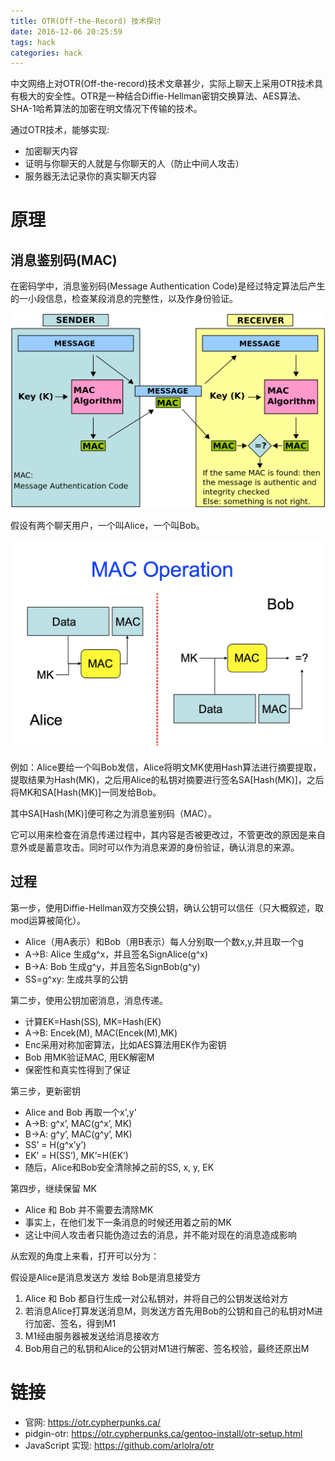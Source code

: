```yaml
---
title: OTR(Off-the-Record) 技术探讨
date: 2016-12-06 20:25:59
tags: hack
categories: hack
---
```


中文网络上对OTR(Off-the-record)技术文章甚少，实际上聊天上采用OTR技术具有极大的安全性。OTR是一种结合Diffie-Hellman密钥交换算法、AES算法、SHA-1哈希算法的加密在明文情况下传输的技术。

<!--more-->

通过OTR技术，能够实现:
- 加密聊天内容
- 证明与你聊天的人就是与你聊天的人（防止中间人攻击）
- 服务器无法记录你的真实聊天内容

# 原理
## 消息鉴别码(MAC)

在密码学中，消息鉴别码(Message Authentication Code)是经过特定算法后产生的一小段信息，检查某段消息的完整性，以及作身份验证。

![](/content/images/otr/1.png)

假设有两个聊天用户，一个叫Alice，一个叫Bob。

![](/content/images/otr/2.jpg)

例如：Alice要给一个叫Bob发信，Alice将明文MK使用Hash算法进行摘要提取，提取结果为Hash(MK)，之后用Alice的私钥对摘要进行签名SA[Hash(MK)]，之后将MK和SA[Hash(MK)]一同发给Bob。

其中SA[Hash(MK)]便可称之为消息鉴别码（MAC）。

它可以用来检查在消息传递过程中，其内容是否被更改过，不管更改的原因是来自意外或是蓄意攻击。同时可以作为消息来源的身份验证，确认消息的来源。

## 过程

第一步，使用Diffie-Hellman双方交换公钥，确认公钥可以信任（只大概叙述，取mod运算被简化）。

- Alice（用A表示）和Bob（用B表示）每人分别取一个数x,y,并且取一个g
- A->B: Alice 生成g^x，并且签名SignAlice(g^x)
- B->A: Bob 生成g^y，并且签名SignBob(g^y)
- SS=g^xy: 生成共享的公钥

第二步，使用公钥加密消息，消息传递。

- 计算EK=Hash(SS), MK=Hash(EK) 
- A->B: Encek(M), MAC(Encek(M),MK)
- Enc采用对称加密算法，比如AES算法用EK作为密钥
- Bob 用MK验证MAC, 用EK解密M
- 保密性和真实性得到了保证

第三步，更新密钥

- Alice and Bob 再取一个x',y'
- A->B: g^x’, MAC(g^x’, MK)
- B->A: g^y’, MAC(g^y’, MK)
- SS’ = H(g^x’y’)
- EK’ = H(SS’), MK’=H(EK’)
- 随后，Alice和Bob安全清除掉之前的SS, x, y, EK

第四步，继续保留 MK

- Alice 和 Bob 并不需要去清除MK
- 事实上，在他们发下一条消息的时候还用着之前的MK
- 这让中间人攻击者只能伪造过去的消息，并不能对现在的消息造成影响

从宏观的角度上来看，打开可以分为：

假设是Alice是消息发送方 发给 Bob是消息接受方

1. Alice 和 Bob 都自行生成一对公私钥对，并将自己的公钥发送给对方
2. 若消息Alice打算发送消息M，则发送方首先用Bob的公钥和自己的私钥对M进行加密、签名，得到M1
3. M1经由服务器被发送给消息接收方
4. Bob用自己的私钥和Alice的公钥对M1进行解密、签名校验，最终还原出M

# 链接
- 官网: https://otr.cypherpunks.ca/
- pidgin-otr: https://otr.cypherpunks.ca/gentoo-install/otr-setup.html
- JavaScript 实现: https://github.com/arlolra/otr


